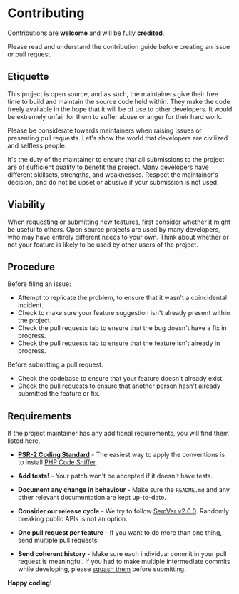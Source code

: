 # Contributing
Contributions are **welcome** and will be fully **credited**.

Please read and understand the contribution guide before creating an issue or pull request.

## Etiquette
This project is open source, and as such, the maintainers give their free time to build and maintain the source code
held within. They make the code freely available in the hope that it will be of use to other developers. It would be
extremely unfair for them to suffer abuse or anger for their hard work.

Please be considerate towards maintainers when raising issues or presenting pull requests. Let's show the
world that developers are civilized and selfless people.

It's the duty of the maintainer to ensure that all submissions to the project are of sufficient
quality to benefit the project. Many developers have different skillsets, strengths, and weaknesses. Respect the maintainer's decision, and do not be upset or abusive if your submission is not used.

## Viability
When requesting or submitting new features, first consider whether it might be useful to others. Open
source projects are used by many developers, who may have entirely different needs to your own. Think about
whether or not your feature is likely to be used by other users of the project.

## Procedure
Before filing an issue:

- Attempt to replicate the problem, to ensure that it wasn't a coincidental incident.
- Check to make sure your feature suggestion isn't already present within the project.
- Check the pull requests tab to ensure that the bug doesn't have a fix in progress.
- Check the pull requests tab to ensure that the feature isn't already in progress.

Before submitting a pull request:

- Check the codebase to ensure that your feature doesn't already exist.
- Check the pull requests to ensure that another person hasn't already submitted the feature or fix.

## Requirements
If the project maintainer has any additional requirements, you will find them listed here.

- **[PSR-2 Coding Standard](https://github.com/php-fig/fig-standards/blob/master/accepted/PSR-2-coding-style-guide.md)** - The easiest way to apply the conventions is to install [PHP Code Sniffer](https://pear.php.net/package/PHP_CodeSniffer).

- **Add tests!** - Your patch won't be accepted if it doesn't have tests.

- **Document any change in behaviour** - Make sure the `README.md` and any other relevant documentation are kept up-to-date.

- **Consider our release cycle** - We try to follow [SemVer v2.0.0](https://semver.org/). Randomly breaking public APIs is not an option.

- **One pull request per feature** - If you want to do more than one thing, send multiple pull requests.

- **Send coherent history** - Make sure each individual commit in your pull request is meaningful. If you had to make multiple intermediate commits while developing, please [squash them](https://www.git-scm.com/book/en/v2/Git-Tools-Rewriting-History#Changing-Multiple-Commit-Messages) before submitting.

**Happy coding**!
